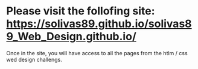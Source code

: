 # Please visit the follofing site: https://solivas89.github.io/solivas89_Web_Design.github.io/
Once in the site, you will have access to all the pages from the htlm / css wed design challengs. 
